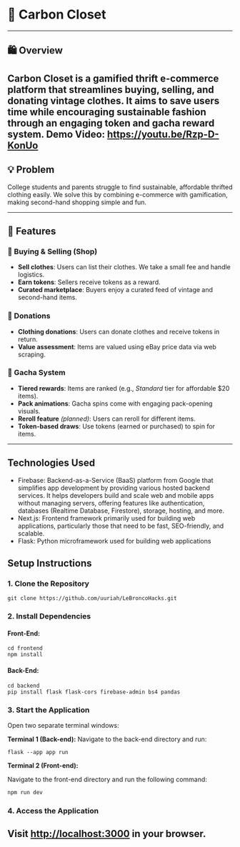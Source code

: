 # 👕 Carbon Closet

---

## 🛍️ Overview

**Carbon Closet** is a gamified thrift e-commerce platform that streamlines buying, selling, and donating vintage clothes. It aims to save users time while encouraging sustainable fashion through an engaging token and gacha reward system.
Demo Video: https://youtu.be/Rzp-D-KonUo
---

## 💡 Problem

College students and parents struggle to find sustainable, affordable thrifted clothing easily. We solve this by combining e-commerce with gamification, making second-hand shopping simple and fun.

---

## 🔧 Features

### 🛒 Buying & Selling (Shop)

- **Sell clothes**: Users can list their clothes. We take a small fee and handle logistics.
- **Earn tokens**: Sellers receive tokens as a reward.
- **Curated marketplace**: Buyers enjoy a curated feed of vintage and second-hand items.

### 🎁 Donations

- **Clothing donations**: Users can donate clothes and receive tokens in return.
- **Value assessment**: Items are valued using eBay price data via web scraping.

### 🎲 Gacha System

- **Tiered rewards**: Items are ranked (e.g., *Standard* tier for affordable $20 items).
- **Pack animations**: Gacha spins come with engaging pack-opening visuals.
- **Reroll feature** *(planned)*: Users can reroll for different items.
- **Token-based draws**: Use tokens (earned or purchased) to spin for items.

---
## Technologies Used
- Firebase: Backend-as-a-Service (BaaS) platform from Google that simplifies app development by providing various hosted backend services. It helps developers build and scale web and mobile apps without managing servers, offering features like authentication, databases (Realtime Database, Firestore), storage, hosting, and more.
- Next.js: Frontend framework primarily used for building web applications, particularly those that need to be fast, SEO-friendly, and scalable.
- Flask: Python microframework used for building web applications

## Setup Instructions 

### 1. Clone the Repository

```
git clone https://github.com/uuriah/LeBroncoHacks.git
```
### 2. Install Dependencies

#### Front-End:
```
cd frontend
npm install
```

#### Back-End:
```
cd backend
pip install flask flask-cors firebase-admin bs4 pandas
```

### 3. Start the Application

Open two separate terminal windows:

**Terminal 1 (Back-end):**
Navigate to the back-end directory and run:
```
flask --app app run
```

**Terminal 2 (Front-end):**

Navigate to the front-end directory and run the following command:
```bash
npm run dev
```

### 4. Access the Application

Visit [http://localhost:3000](http://localhost:3000) in your browser.
---
